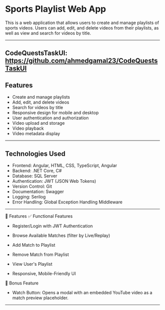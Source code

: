 
Sports Playlist Web App
========================

This is a web application that allows users to create and manage playlists of sports videos.
Users can add, edit, and delete videos from their playlists, as well as view and search for videos by title.

----------
CodeQuestsTaskUI: https://github.com/ahmedgamal23/CodeQuestsTaskUI
-----
## Features
- Create and manage playlists
- Add, edit, and delete videos
- Search for videos by title
- Responsive design for mobile and desktop
- User authentication and authorization
- Video upload and storage
- Video playback
- Video metadata display

----------
## Technologies Used
- Frontend: Angular, HTML, CSS, TypeScript, Angular 
- Backend: .NET Core, C#
- Database: SQL Server
- Authentication: JWT (JSON Web Tokens)
- Version Control: Git
- Documentation: Swagger
- Logging: Serilog
- Error Handling: Global Exception Handling Middleware

--------
📲 Features
✅ Functional Features
- Register/Login with JWT Authentication

- Browse Available Matches (filter by Live/Replay)

- Add Match to Playlist

- Remove Match from Playlist

- View User's Playlist

- Responsive, Mobile-Friendly UI

🎁 Bonus Feature
- Watch Button: Opens a modal with an embedded YouTube video as a match preview placeholder.


-----------

